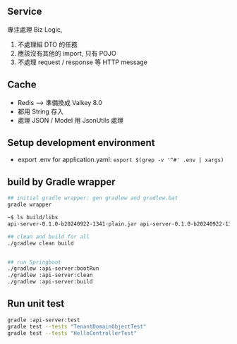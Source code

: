 

## Service

專注處理 Biz Logic,

1. 不處理組 DTO 的任務
2. 應該沒有其他的 import, 只有 POJO
3. 不處理 request / response 等 HTTP message


## Cache

- Redis --> 準備換成 Valkey 8.0
- 都用 String 存入
- 處理 JSON / Model 用 JsonUtils 處理


## Setup development environment

- export .env for application.yaml: `export $(grep -v '^#' .env | xargs)`


## build by Gradle wrapper

```bash
## initial gradle wrapper: gen gradlew and gradlew.bat
gradle wrapper

~$ ls build/libs
api-server-0.1.0-b20240922-1341-plain.jar api-server-0.1.0-b20240922-1341.jar

## clean and build for all
./gradlew clean build


## run Springboot
./gradlew :api-server:bootRun
./gradlew :api-server:clean
./gradlew :api-server:build

```

## Run unit test

```bash
gradle :api-server:test
gradle test --tests "TenantDomainObjectTest"
gradle test --tests "HelloControllerTest"
```

